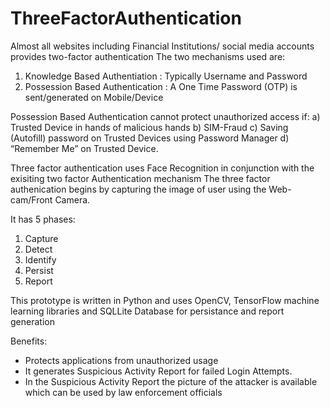 # ThreeFactorAuthentication

Almost all websites including Financial Institutions/ social media accounts provides two-factor authentication
The two mechanisms used are:
1) Knowledge Based Authentiation : Typically Username and Password
2) Possession Based Authentication : A One Time Password (OTP) is sent/generated on Mobile/Device 

Possession Based Authentication cannot protect unauthorized access if:
a) Trusted Device in hands of malicious hands
b) SIM-Fraud
c) Saving (Autofill) password on Trusted Devices using Password Manager
d) “Remember Me” on Trusted Device.

Three factor authentication uses Face Recognition in conjunction with the exisiting two factor Authentication mechanism
The three factor authenication begins by capturing the image of user using the Web-cam/Front Camera.

It has 5 phases:
1) Capture
2) Detect
3) Identify
4) Persist
5) Report

This prototype is written in Python and uses OpenCV, TensorFlow machine learning libraries and SQLLite Database for persistance and report generation

Benefits:
* Protects applications from unauthorized usage
* It generates Suspicious Activity Report for failed Login Attempts.
* In the Suspicious Activity Report the picture of the attacker is available which can be used by law enforcement officials
